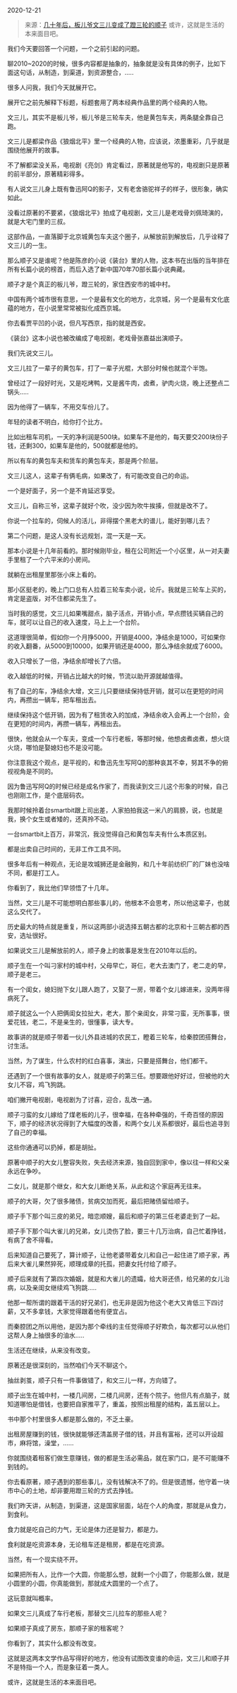 2020-12-21

> 来源：[几十年后，板儿爷文三儿变成了蹬三轮的顺子](http://mp.weixin.qq.com/s?__biz=MzU0MjYwNDU2Mw==&mid=2247495161&idx=2&sn=f3db62f72cb69e6996a8027e0e72646c&chksm=fb1a8185cc6d08939494a6a22a8d037f2e15691f9b37985128d7abe4bb7dd08e9d5eb1467c7f&scene=27#wechat_redirect)
> 或许，这就是生活的本来面目吧。

我们今天要回答一个问题，一个之前引起的问题。  

  

聊2010~2020的时候，很多内容都是抽象的，抽象就是没有具体的例子，比如下面这句话，从制造，到渠道，到资源整合，.....

  

很多人问我，我们今天就展开它。

  

展开它之前先解释下标题，标题套用了两本经典作品里的两个经典的人物。

  

文三儿，其实不是板儿爷，板儿爷是三轮车夫，他是黄包车夫，两条腿全靠自己跑。

  

文三儿是都梁作品《狼烟北平》里一个经典的人物，应该说，浓墨重彩，几乎就是围绕他展开的故事。

  

不了解都梁没关系，电视剧《亮剑》肯定看过，原著就是他写的，电视剧只是原著的前半部分，原著精彩得多。

  

有人说文三儿身上既有鲁迅阿Q的影子，又有老舍骆驼祥子的样子，很形象，确实如此。

  

没看过原著的不要紧，《狼烟北平》拍成了电视剧，文三儿是老戏骨刘佩琦演的，就是大宅门里的三叔。

  

这部作品，一直落脚于北京城黄包车夫这个圈子，从解放前到解放后，几乎诠释了文三儿的一生。

  

那么顺子又是谁呢？他是陈彦的小说《装台》里的人物，这本书在出版的当年排在所有长篇小说的榜首，而后入选了新中国70年70部长篇小说典藏。

  

顺子才是个真正的板儿爷，蹬三轮的，家住西安市的城中村。

  

中国有两个城市很有意思，一个是最有文化的地方，北京城，另一个是最有文化底蕴的地方，在小说里常常被拟化成西京城。

  

你去看贾平凹的小说，但凡写西京，指的就是西安。

  

《装台》这本小说也被改编成了电视剧，老戏骨张嘉益出演顺子。

  

我们先说文三儿。

  

文三儿拉了一辈子的黄包车，打了一辈子光棍，大部分时候也就混个半饱。

  

曾经过了一段好时光，又是吃烤鸭，又是酱牛肉，卤煮，驴肉火烧，晚上还整点二锅头.....

  

因为他得了一辆车，不用交车份儿了。

  

年轻的读者不明白，给你打个比方。

  

比如出租车司机，一天的净利润是500块。如果车不是他的，每天要交200块份子钱，还剩300，如果车是他的，500就都是他的。

  

所以有车的黄包车夫和赁车的黄包车夫，那是两个阶层。

  

文三儿这人，这辈子有俩毛病，如果改了，有可能改变自己的命运。

  

一个是好面子，另一个是不肯延迟享受。

  

文三儿，自称三爷，这辈子就好个吹，没少因为吹牛挨揍，但就是改不了。

  

你说一个拉车的，伺候人的活儿，非得摆个黑老大的谱儿，能好到哪儿去？

  

第二个问题，是这人没有长远规划，混一天是一天。

  

那本小说是十几年前看的。那时候刚毕业，租在公司附近一个小区里，从一对夫妻手里租了一个六平米的小房间。

  

就躺在出租屋里那张小床上看的。

  

那小区挺老的，晚上门口总有人拉着三轮车卖小说，论斤。我就是三轮车上买的，肯定是盗版，对不住都梁先生了。

  

当时我的感觉，文三儿如果嘴甜点，脑子活点，开销小点，早点攒钱买辆自己的车，就可以让自己的收入速度，马上上一个台阶。

  

这道理很简单，假如你一个月挣5000，开销是4000，净结余是1000，可如果你的收入翻番，从5000到10000，如果开销还是4000，那么净结余就成了6000。

  

收入只增长了一倍，净结余却增长了六倍。

  

收入越低的时候，开销占比越大的时候，节流以助开源就越值得。

  

有了自己的车，净结余大增，文三儿只要继续保持低开销，就可以在更短的时间内，再攒出一辆车，把车租出去。

  

继续保持这个低开销，因为有了租赁收入的加成，净结余收入会再上一个台阶，会在更短的时间内，再攒一辆车，再租出去。

  

很快，他就会从一个车夫，变成一个车行老板，等那时候，他想卤煮卤煮，想火烧火烧，哪怕是娶媳妇也不是没可能。

  

你注意我这个观点，是平视的，和鲁迅先生写阿Q的那种哀其不幸，努其不争的俯视视角是不同的。

  

因为鲁迅写阿Q的时候已经是成名作家了，而我读到文三儿这个形象的时候，自己也刚刚工作，是个底层码农。

  

我那时候拎着台smartbit跟上司出差，人家拍拍我这一米八的肩膀，说，也就是我，换个女生或者矮的，还真拎不动。

  

一台smartbit上百万，非常沉，我没觉得自己和黄包车夫有什么本质区别。

  

都是出卖自己时间的，无非工作工具不同。

  

很多年后有一种观点，无论是攻城狮还是金融狗，和几十年前纺织厂的厂妹也没啥不同，都是打工人。

  

你看到了，我比他们早领悟了十几年。

  

当然，文三儿是不可能想明白那些事儿的，他根本不会思考，所以他这辈子，也就这么交代了。

  

历史最大的特点就是重复，所以这两部小说选择五朝古都的北京和十三朝古都的西安，选址很好。

  

如果说文三儿是解放前的人，顺子身上的故事是发生在2010年以后的。

  

顺子生在一个叫刁家村的城中村，父母早亡，哥仨，老大去澳门了，老二走的早，顺子是老三。

  

有一个闺女，媳妇抛下女儿跟人跑了，又娶了一房，带着个女儿嫁进来，没两年得病死了。

  

顺子就这么一个人把俩闺女拉扯大，老大，那个亲闺女，非常刁蛮，无所事事，很爱花钱，老二，不是亲生的，很懂事，读大专。

  

故事讲的就是顺子带着一伙儿外县进城的农民工，瞪着三轮车，给秦腔团搭舞台，讨生活。

  

当然，为了谋生，什么农村的红白喜事，演出，只要是搭舞台，他们都干。

  

还遇到了一个很有故事的女人，就是顺子的第三任。想要跟他好好过，但被他的大女儿不容，鸡飞狗跳。

  

咱们撇开电视剧，电视剧为了讨喜，迎合，乱改一通。

  

顺子刁蛮的女儿嫁给了煤老板的儿子，很幸福，在各种牵强的，千奇百怪的原因下，顺子的经济状况得到了大幅度的改善，和两个女儿关系都很好，最后也追寻到了自己的幸福。

  

这些你通通可以扔掉，都是胡扯。

  

原著中顺子的大女儿整容失败，失去经济来源，独自回到家中，像以往一样和父亲永远在争吵。

  

二女儿，就是那个继女，和大女儿断绝关系，从此和这个家庭再无往来。

  

顺子的大哥，欠了很多赌债，贫病交加而死，最后把赌债留给顺子。

  

顺子手下那个叫三皮的弟兄，暗恋顺嫂，最后和顺子的第三任老婆走到了一起。

  

顺子手下那个叫大雀儿的兄弟，女儿烫伤了脸，要三十几万治病，自己忙着挣钱，有病了舍不得看。

  

后来知道自己要死了，算计顺子，让他老婆带着女儿和自己一起住进了顺子家，再后来大雀儿果然猝死，顺理成章的托孤，把妻女托付给了顺子。

  

顺子后来就有了第四次婚姻，就是和大雀儿的遗孀，给大哥还债，给兄弟的女儿治病，以及亲闺女继续鸡飞狗跳.....

  

他那一帮所谓的跟着干活的好兄弟们，也无非是因为他这个老大又肯低三下四讨薪，又不多拿钱，大家觉得跟着他有便宜占。

  

而秦腔团之所以用他，是因为那个牵线的主任觉得顺子好欺负，每次都可以从他们这帮人身上抽很多的油水.....

  

生活还在继续，从来没有改变。

  

原著还是很深刻的，当然咱们今天不聊这个。

  

抽丝剥茧，顺子只有一件事做错了，和文三儿一样，方向错了。

  

顺子出生在城中村，一楼几间房，二楼几间房，还有个院子。他但凡有点脑子，就知道哪怕是借钱，也要把自家推平了，重盖，按照出租屋的结构，盖五层以上。

  

书中那个村里很多人都是那么做的，不乏土豪。

  

出租房屋赚到的钱，很快就能够还清盖房子借的钱，并且有富裕，还可以开设超市，麻将馆，澡堂，......

  

你就围绕着租客们做生意赚钱，做的都是生活必需品，就在家门口，是不可能赚不到钱的。

  

你去看原著，顺子遇到的那些事儿，没有钱解决不了的。但是很遗憾，他守着一块市中心的土地，却非要用蹬三轮的方式去挣钱。

  

我们昨天讲，从制造，到渠道，这是国家层面，站在个人的角度，那就是从食力，到食利。

  

食力就是吃自己的力气，无论是体力还是智力，都是力。

食利就是吃资源本身，无论租车还是租房，都是在吃资源。

  

当然，有一个现实绕不开。

  

如果把所有人，比作一个大圆，你能那么想，就剩一个小圆了，你能那么做，就是小圆里的小圆，你真能做到，那就成大圆里的一个点了。

  

这玩意就叫概率。

  

如果文三儿真成了车行老板，那替文三儿拉车的那些人呢？

如果顺子真成了房东，那顺子家的租客呢？

  

你看到了，其实什么都没有改变。

  

这就是这两本文学作品写得好的地方，他没有试图改变谁的命运，文三儿和顺子并不是特指一个人，而是象征着一类人。

  

或许，这就是生活的本来面目吧。

